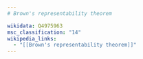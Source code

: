 ```yaml
---
# Brown's representability theorem

wikidata: Q4975963
msc_classification: "14"
wikipedia_links:
  - "[[Brown's representability theorem]]"
---
```

